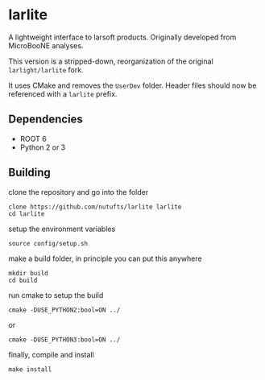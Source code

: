 # larlite

A lightweight interface to larsoft products. Originally developed from MicroBooNE analyses.

This version is a stripped-down, reorganization of the original `larlight/larlite` fork.

It uses CMake and removes the `UserDev` folder. Header files should now be referenced with a `larlite` prefix.

## Dependencies

* ROOT 6
* Python 2 or 3

## Building

clone the repository and go into the folder

```
clone https://github.com/nutufts/larlite larlite
cd larlite
```

setup the environment variables

```
source config/setup.sh
```

make a build folder, in principle you can put this anywhere

```
mkdir build
cd build
```

run cmake to setup the build

```
cmake -DUSE_PYTHON2:bool=ON ../
```

or

```
cmake -DUSE_PYTHON3:bool=ON ../
```

finally, compile and install

```
make install
```



